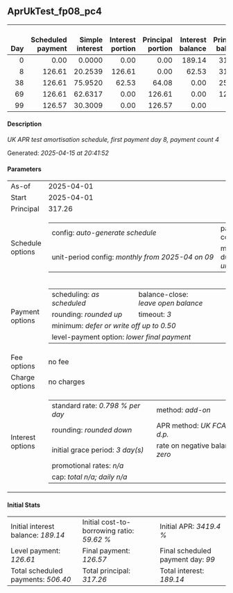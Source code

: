 <h2>AprUkTest_fp08_pc4</h2>
<table>
    <thead style="vertical-align: bottom;">
        <th style="text-align: right;">Day</th>
        <th style="text-align: right;">Scheduled payment</th>
        <th style="text-align: right;">Simple interest</th>
        <th style="text-align: right;">Interest portion</th>
        <th style="text-align: right;">Principal portion</th>
        <th style="text-align: right;">Interest balance</th>
        <th style="text-align: right;">Principal balance</th>
        <th style="text-align: right;">Total simple interest</th>
        <th style="text-align: right;">Total interest</th>
        <th style="text-align: right;">Total principal</th>
    </thead>
    <tr style="text-align: right;">
        <td class="ci00">0</td>
        <td class="ci01" style="white-space: nowrap;">0.00</td>
        <td class="ci02">0.0000</td>
        <td class="ci03">0.00</td>
        <td class="ci04">0.00</td>
        <td class="ci05">189.14</td>
        <td class="ci06">317.26</td>
        <td class="ci07">0.0000</td>
        <td class="ci08">0.00</td>
        <td class="ci09">0.00</td>
    </tr>
    <tr style="text-align: right;">
        <td class="ci00">8</td>
        <td class="ci01" style="white-space: nowrap;">126.61</td>
        <td class="ci02">20.2539</td>
        <td class="ci03">126.61</td>
        <td class="ci04">0.00</td>
        <td class="ci05">62.53</td>
        <td class="ci06">317.26</td>
        <td class="ci07">20.2539</td>
        <td class="ci08">126.61</td>
        <td class="ci09">0.00</td>
    </tr>
    <tr style="text-align: right;">
        <td class="ci00">38</td>
        <td class="ci01" style="white-space: nowrap;">126.61</td>
        <td class="ci02">75.9520</td>
        <td class="ci03">62.53</td>
        <td class="ci04">64.08</td>
        <td class="ci05">0.00</td>
        <td class="ci06">253.18</td>
        <td class="ci07">96.2059</td>
        <td class="ci08">189.14</td>
        <td class="ci09">64.08</td>
    </tr>
    <tr style="text-align: right;">
        <td class="ci00">69</td>
        <td class="ci01" style="white-space: nowrap;">126.61</td>
        <td class="ci02">62.6317</td>
        <td class="ci03">0.00</td>
        <td class="ci04">126.61</td>
        <td class="ci05">0.00</td>
        <td class="ci06">126.57</td>
        <td class="ci07">158.8376</td>
        <td class="ci08">189.14</td>
        <td class="ci09">190.69</td>
    </tr>
    <tr style="text-align: right;">
        <td class="ci00">99</td>
        <td class="ci01" style="white-space: nowrap;">126.57</td>
        <td class="ci02">30.3009</td>
        <td class="ci03">0.00</td>
        <td class="ci04">126.57</td>
        <td class="ci05">0.00</td>
        <td class="ci06">0.00</td>
        <td class="ci07">189.1384</td>
        <td class="ci08">189.14</td>
        <td class="ci09">317.26</td>
    </tr>
</table>
<h4>Description</h4>
<p><i>UK APR test amortisation schedule, first payment day 8, payment count 4</i></p>
<p>Generated: <i>2025-04-15 at 20:41:52</i></p>
<h4>Parameters</h4>
<table>
    <tr>
        <td>As-of</td>
        <td>2025-04-01</td>
    </tr>
    <tr>
        <td>Start</td>
        <td>2025-04-01</td>
    </tr>
    <tr>
        <td>Principal</td>
        <td>317.26</td>
    </tr>
    <tr>
        <td>Schedule options</td>
        <td>
            <table>
                <tr>
                    <td>config: <i>auto-generate schedule</i></td>
                    <td>payment count: <i>4</i></td>
                </tr>
                <tr>
                    <td style="white-space: nowrap;">unit-period config: <i>monthly from 2025-04 on 09</i></td>
                    <td>max duration: <i>unlimited</i></td>
                </tr>
            </table>
        </td>
    </tr>
    <tr>
        <td>Payment options</td>
        <td>
            <table>
                <tr>
                    <td>scheduling: <i>as scheduled</i></td>
                    <td>balance-close: <i>leave&nbsp;open&nbsp;balance</i></td>
                </tr>
                <tr>
                    <td>rounding: <i>rounded up</i></td>
                    <td>timeout: <i>3</i></td>
                </tr>
                <tr>
                    <td colspan='2'>minimum: <i>defer&nbsp;or&nbsp;write&nbsp;off&nbsp;up&nbsp;to&nbsp;0.50</i></td>
                </tr>
                <tr>
                    <td colspan='2'>level-payment option: <i>lower&nbsp;final&nbsp;payment</i></td>
                </tr>
            </table>
        </td>
    </tr>
    <tr>
        <td>Fee options</td>
        <td>no fee
        </td>
    </tr>
    <tr>
        <td>Charge options</td>
        <td>no charges
        </td>
    </tr>
    <tr>
        <td>Interest options</td>
        <td>
            <table>
                <tr>
                    <td>standard rate: <i>0.798 % per day</i></td>
                    <td>method: <i>add-on</i></td>
                </tr>
                <tr>
                    <td>rounding: <i>rounded down</i></td>
                    <td>APR method: <i>UK FCA to 1 d.p.</i></td>
                </tr>
                <tr>
                    <td>initial grace period: <i>3 day(s)</i></td>
                    <td>rate on negative balance: <i>zero</i></td>
                </tr>
                <tr>
                    <td colspan="2">promotional rates: <i><i>n/a</i></i></td>
                </tr>
                <tr>
                    <td colspan="2">cap: <i>total <i>n/a</i>; daily <i>n/a</i></td>
                </tr>
            </table>
        </td>
    </tr>
</table>
<h4>Initial Stats</h4>
<table>
    <tr>
        <td>Initial interest balance: <i>189.14</i></td>
        <td>Initial cost-to-borrowing ratio: <i>59.62 %</i></td>
        <td>Initial APR: <i>3419.4 %</i></td>
    </tr>
    <tr>
        <td>Level payment: <i>126.61</i></td>
        <td>Final payment: <i>126.57</i></td>
        <td>Final scheduled payment day: <i>99</i></td>
    </tr>
    <tr>
        <td>Total scheduled payments: <i>506.40</i></td>
        <td>Total principal: <i>317.26</i></td>
        <td>Total interest: <i>189.14</i></td>
    </tr>
</table>
